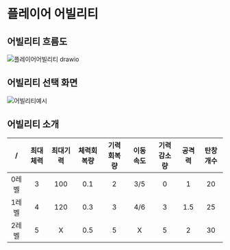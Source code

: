 # 플레이어 어빌리티

## 어빌리티 흐름도
![플레이어어빌리티 drawio](https://github.com/ACEDIA2567/CityGun/assets/101154683/1e46344e-719a-43a8-a803-d4605fa2259f)

## 어빌리티 선택 화면
![어빌리티예시](https://github.com/ACEDIA2567/CityGun/assets/101154683/62a3d7f8-5bcd-41b3-be2e-3f57ca6bc8ba)

## 어빌리티 소개
|/|최대체력|최대기력|체력회복량|기력회복량|이동속도|기력감소량|공격력|탄창개수|
|:---:|:---:|:---:|:---:|:---:|:---:|:---:|:---:|:---:|
|0레벨|3|100|0.1|2|3/5|0|1|20|
|1레벨|4|120|0.3|3|4/6|3|1.5|25|
|2레벨|5|X|0.5|5|X|5|2|30|
